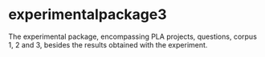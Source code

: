 # experimentalpackage3

The experimental package, encompassing PLA projects, questions, corpus 1, 2 and 3, besides the results obtained with the experiment.
